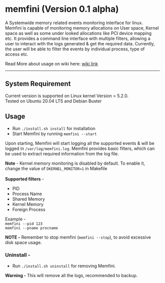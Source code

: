 # memfini (Version 0.1 alpha)
A Systemwide memory related events monitoring interface for linux.<br/>
Memfini is capable of monitoring memory allocations on User space, Kernel space as well as some under looked allocations like PCI device mapping etc. It provides a command line interface with multiple filters, allowing a user to interact with the logs generated & get the required data. Currently, the user will be able to filter the events by individual process, type of access etc.<br/>


Read More about usage on wiki here: [wiki link](https://github.com/anoixesecurity/memfini/wiki)

---

## System Requirement
Current version is supported on Linux kernel Version > 5.2.0.<br/>
Tested on Ubuntu 20.04 LTS and Debian Buster 
## Usage
- Run `./install.sh install` for installation
- Start Memfini by running `memfini --start`

Upon starting, Memfini will start logging all the supported events & will be logged in `/var/log/memfini.log`. Memfini provides basic filters, which can be used to extract required information from the log file. 

**Note** - Kernel memory monitoring is disabled by default. To enable it, change the value of `DKERNEL_MONITOR=1` in Makefile <br/><br/>
**Supported filters**  - 
- PID
- Process Name
- Shared Memory
- Kernel Memory
- Foreign Process

Example - <br> 
`memfini --pid 123`<br>
`memfini --pname procname`


**NOTE -** Remember to stop memfini (`memfini --stop`),  to avoid excessive disk space usage.


### Uninstall - 
- Run `./install.sh uninstall` for removing Memfini. 

**Warning -** This will remove all the logs, recommended to backup. 


